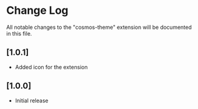 # Change Log

All notable changes to the "cosmos-theme" extension will be documented in this file.

## [1.0.1]

- Added icon for the extension

## [1.0.0]

- Initial release
